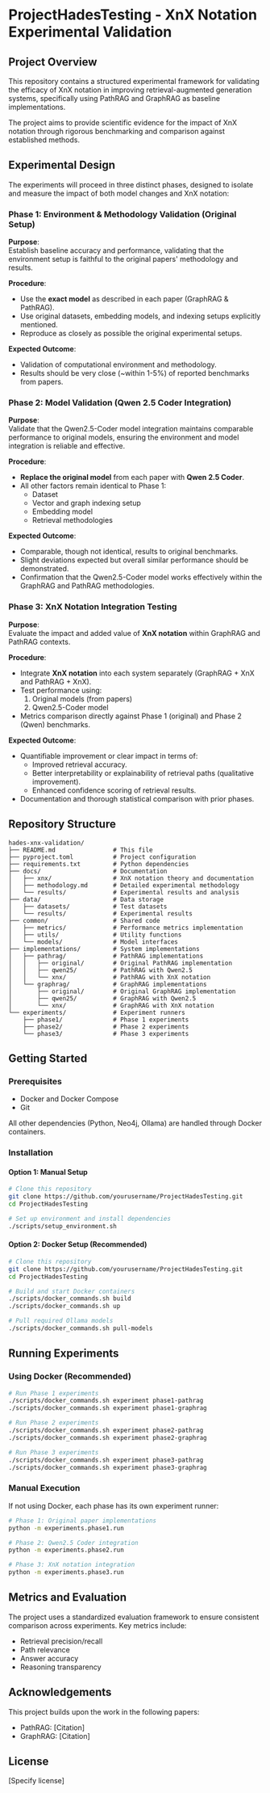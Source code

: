 # ProjectHadesTesting - XnX Notation Experimental Validation

## Project Overview

This repository contains a structured experimental framework for validating the efficacy of XnX notation in improving retrieval-augmented generation systems, specifically using PathRAG and GraphRAG as baseline implementations.

The project aims to provide scientific evidence for the impact of XnX notation through rigorous benchmarking and comparison against established methods.

## Experimental Design

The experiments will proceed in three distinct phases, designed to isolate and measure the impact of both model changes and XnX notation:

### Phase 1: Environment & Methodology Validation (Original Setup)

**Purpose**:  
Establish baseline accuracy and performance, validating that the environment setup is faithful to the original papers' methodology and results.

**Procedure**:  
- Use the **exact model** as described in each paper (GraphRAG & PathRAG).
- Use original datasets, embedding models, and indexing setups explicitly mentioned.
- Reproduce as closely as possible the original experimental setups.

**Expected Outcome**:  
- Validation of computational environment and methodology.
- Results should be very close (~within 1-5%) of reported benchmarks from papers.

### Phase 2: Model Validation (Qwen 2.5 Coder Integration)

**Purpose**:  
Validate that the Qwen2.5-Coder model integration maintains comparable performance to original models, ensuring the environment and model integration is reliable and effective.

**Procedure**:  
- **Replace the original model** from each paper with **Qwen 2.5 Coder**.
- All other factors remain identical to Phase 1:
  - Dataset
  - Vector and graph indexing setup
  - Embedding model
  - Retrieval methodologies

**Expected Outcome**:  
- Comparable, though not identical, results to original benchmarks.
- Slight deviations expected but overall similar performance should be demonstrated.
- Confirmation that the Qwen2.5-Coder model works effectively within the GraphRAG and PathRAG methodologies.

### Phase 3: XnX Notation Integration Testing

**Purpose**:  
Evaluate the impact and added value of **XnX notation** within GraphRAG and PathRAG contexts.

**Procedure**:  
- Integrate **XnX notation** into each system separately (GraphRAG + XnX and PathRAG + XnX).
- Test performance using:
  1. Original models (from papers)
  2. Qwen2.5-Coder model
- Metrics comparison directly against Phase 1 (original) and Phase 2 (Qwen) benchmarks.

**Expected Outcome**:  
- Quantifiable improvement or clear impact in terms of:
  - Improved retrieval accuracy.
  - Better interpretability or explainability of retrieval paths (qualitative improvement).
  - Enhanced confidence scoring of retrieval results.
- Documentation and thorough statistical comparison with prior phases.

## Repository Structure

```
hades-xnx-validation/
├── README.md                # This file
├── pyproject.toml           # Project configuration
├── requirements.txt         # Python dependencies
├── docs/                    # Documentation
│   ├── xnx/                 # XnX notation theory and documentation
│   ├── methodology.md       # Detailed experimental methodology
│   └── results/             # Experimental results and analysis
├── data/                    # Data storage
│   ├── datasets/            # Test datasets
│   └── results/             # Experimental results
├── common/                  # Shared code
│   ├── metrics/             # Performance metrics implementation
│   ├── utils/               # Utility functions
│   └── models/              # Model interfaces
├── implementations/         # System implementations
│   ├── pathrag/             # PathRAG implementations
│   │   ├── original/        # Original PathRAG implementation
│   │   ├── qwen25/          # PathRAG with Qwen2.5
│   │   └── xnx/             # PathRAG with XnX notation
│   └── graphrag/            # GraphRAG implementations
│       ├── original/        # Original GraphRAG implementation
│       ├── qwen25/          # GraphRAG with Qwen2.5
│       └── xnx/             # GraphRAG with XnX notation
└── experiments/             # Experiment runners
    ├── phase1/              # Phase 1 experiments
    ├── phase2/              # Phase 2 experiments
    └── phase3/              # Phase 3 experiments
```

## Getting Started

### Prerequisites

- Docker and Docker Compose
- Git

All other dependencies (Python, Neo4j, Ollama) are handled through Docker containers.

### Installation

#### Option 1: Manual Setup

```bash
# Clone this repository
git clone https://github.com/yourusername/ProjectHadesTesting.git
cd ProjectHadesTesting

# Set up environment and install dependencies
./scripts/setup_environment.sh
```

#### Option 2: Docker Setup (Recommended)

```bash
# Clone this repository
git clone https://github.com/yourusername/ProjectHadesTesting.git
cd ProjectHadesTesting

# Build and start Docker containers
./scripts/docker_commands.sh build
./scripts/docker_commands.sh up

# Pull required Ollama models
./scripts/docker_commands.sh pull-models
```

## Running Experiments

### Using Docker (Recommended)

```bash
# Run Phase 1 experiments
./scripts/docker_commands.sh experiment phase1-pathrag
./scripts/docker_commands.sh experiment phase1-graphrag

# Run Phase 2 experiments
./scripts/docker_commands.sh experiment phase2-pathrag
./scripts/docker_commands.sh experiment phase2-graphrag

# Run Phase 3 experiments
./scripts/docker_commands.sh experiment phase3-pathrag
./scripts/docker_commands.sh experiment phase3-graphrag
```

### Manual Execution

If not using Docker, each phase has its own experiment runner:

```bash
# Phase 1: Original paper implementations
python -m experiments.phase1.run

# Phase 2: Qwen2.5 Coder integration
python -m experiments.phase2.run

# Phase 3: XnX notation integration
python -m experiments.phase3.run
```

## Metrics and Evaluation

The project uses a standardized evaluation framework to ensure consistent comparison across experiments. Key metrics include:

- Retrieval precision/recall
- Path relevance
- Answer accuracy
- Reasoning transparency

## Acknowledgements

This project builds upon the work in the following papers:
- PathRAG: [Citation]
- GraphRAG: [Citation]

## License

[Specify license]
